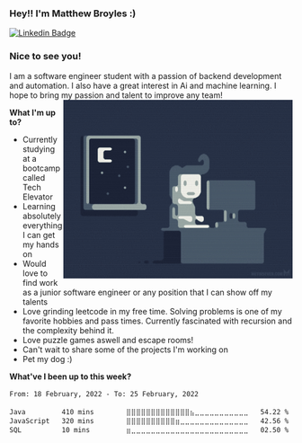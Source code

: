 ### Hey!! I'm Matthew Broyles :)

[![Linkedin Badge](https://img.shields.io/badge/-LinkedIn-0e76a8?style=flat-square&logo=Linkedin&logoColor=white)](https://www.linkedin.com/in/ella-rekow-95985a182/)

### Nice to see you!
I am a software engineer student with a passion of backend development and automation. I also have a great interest in Ai and machine learning. I hope to bring my passion and talent to improve any team!
<img align="right" alt="GIF" src="https://github.com/MatthewBroyles/MatthewBroyles/blob/main/Programming.gif" width="408" height="318" />

**What I'm up to?**

- Currently studying at a bootcamp called Tech Elevator
- Learning absolutely everything I can get my hands on
- Would love to find work as a junior software engineer or any position that I can show off my talents
- Love grinding leetcode in my free time. Solving problems is one of my favorite hobbies and pass times. Currently fascinated with recursion and the complexity behind it.
- Love puzzle games aswell and escape rooms!
- Can't wait to share some of the projects I'm working on
- Pet my dog :)

**What've I been up to this week?** 

<!--START_SECTION:waka-->
```text
From: 18 February, 2022 - To: 25 February, 2022

Java         410 mins        ⣿⣿⣿⣿⣿⣿⣿⣿⣿⣿⣿⣿⣿⣦⣀⣀⣀⣀⣀⣀⣀⣀⣀⣀⣀   54.22 % 
JavaScript   320 mins        ⣿⣿⣿⣿⣿⣿⣿⣿⣿⣿⣶⣀⣀⣀⣀⣀⣀⣀⣀⣀⣀⣀⣀⣀⣀   42.56 % 
SQL          10 mins         ⣶⣀⣀⣀⣀⣀⣀⣀⣀⣀⣀⣀⣀⣀⣀⣀⣀⣀⣀⣀⣀⣀⣀⣀⣀   02.50 % 
```
<!--END_SECTION:waka-->
